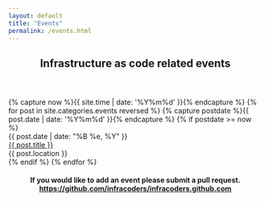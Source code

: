 ```yaml
---
layout: default
title: "Events"
permalink: /events.html
---
```

<section class="container">
<div class="row">
<header class="highlight span12">
<h2>Infrastructure as code related events</h2>
</header>
</div> 
</section>

<section class="container">
{% capture now %}{{ site.time | date: '%Y%m%d' }}{% endcapture %}
{% for post in site.categories.events reversed %}
{% capture postdate %}{{ post.date | date: '%Y%m%d' }}{% endcapture %}
{% if postdate >= now %}
<div class="span2 ">{{ post.date | date: "%B %e, %Y" }}</div>
<div class="span6"> <a href="{{ post.link }}" target="_blank">{{ post.title }}</a> </div>
<div class="span3">{{ post.location }}</div>
{% endif %}
{% endfor %}
</section>	

<section class="container">
<div class="row">
<header class="span12 center-align">
<h4>If you would like to add an event please submit a pull request. <a href="https://github.com/infracoders/infracoders.github.com" target="_blank">https://github.com/infracoders/infracoders.github.com</a></h4>
</header>
</div>
</section>
